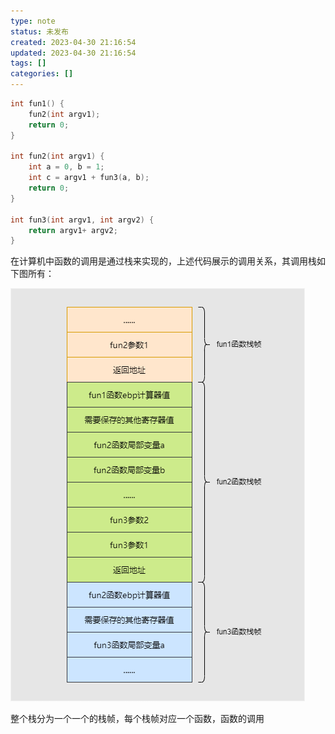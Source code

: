```yaml
---
type: note
status: 未发布
created: 2023-04-30 21:16:54
updated: 2023-04-30 21:16:54
tags: []
categories: []
---
```


```c
int fun1() {
	fun2(int argv1);
	return 0;
}

int fun2(int argv1) {
	int a = 0, b = 1;
	int c = argv1 + fun3(a, b);
	return 0;
}

int fun3(int argv1, int argv2) {
	return argv1+ argv2;
}
```

在计算机中函数的调用是通过栈来实现的，上述代码展示的调用关系，其调用栈如下图所有：

![函数调用栈](附件/image/函数堆栈_image_1.png)

整个栈分为一个一个的栈帧，每个栈帧对应一个函数，函数的调用
